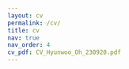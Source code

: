 ```yaml
---
layout: cv
permalink: /cv/
title: cv
nav: true
nav_order: 4
cv_pdf: CV_Hyunwoo_Oh_230920.pdf
---
```

